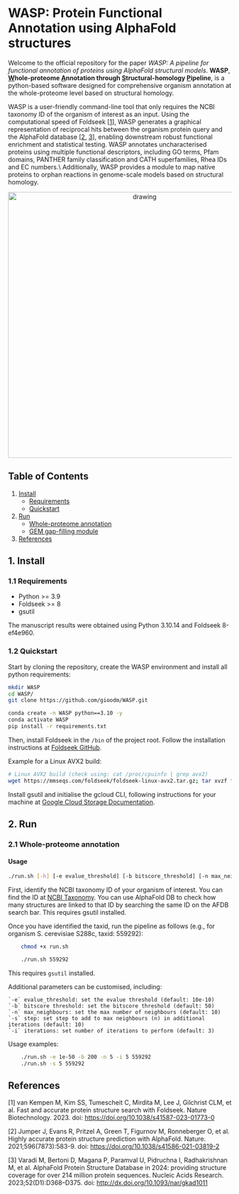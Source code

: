 # WASP: Protein Functional Annotation using AlphaFold structures
  
Welcome to the official repository for the paper *WASP: A pipeline for functional annotation of proteins using AlphaFold structural models*. **WASP**, **<ins>W</ins>hole-proteome <ins>A</ins>nnotation through <ins>S</ins>tructural-homology <ins>P</ins>ipeline**, is a python-based software designed for comprehensive organism annotation at the whole-proteome level based on structural homology.

WASP is a user-friendly command-line tool that only requires the NCBI taxonomy ID of the organism of interest as an input. Using the computational speed of Foldseek [[1](https://doi.org/10.1038/s41587-023-01773-0)], WASP generates a graphical representation of reciprocal hits between the organism protein query and the AlphaFold database [[2](https://doi.org/10.1038/s41586-021-03819-2), [3](https://doi.org/10.1093/nar/gkab1061)], enabling downstream robust functional enrichment and statistical testing. WASP annotates uncharacterised proteins using multiple functional descriptors, including GO terms, Pfam domains, PANTHER family classification and CATH superfamilies, Rhea IDs and EC numbers.\\
Additionally, WASP provides a module to map native proteins to orphan reactions in genome-scale models based on structural homology.

<p align="center">
<img src="fig.png" alt="drawing" width="600"/>
</p>


<!---
If you find WASP helpful in your research, please cite us:

    @article{,
      author = {},
      title = {},
      journal = {},
      volume = {},
      number = {},
      pages = {},
      year = {},
      doi = {},
      URL = {}
    }  
-->


## Table of Contents

1. [Install](#1-install)
    - [Requirements](#11-requirements)
    - [Quickstart](#12-quickstart)
2. [Run](#2-run)
    - [Whole-proteome annotation](#21-whole-proteome-annotation)
    - [GEM gap-filling module](#22-gem-gap-filling-module)
3. [References](#3-references)


## 1. Install

### 1.1 Requirements

- Python >= 3.9
- Foldseek >= 8
- gsutil

The manuscript results were obtained using Python 3.10.14 and Foldseek 8-ef4e960.

### 1.2 Quickstart

Start by cloning the repository, create the WASP environment and install all python requirements:

```sh
mkdir WASP
cd WASP/
git clone https://github.com/gioodm/WASP.git

conda create -n WASP python==3.10 -y
conda activate WASP
pip install -r requirements.txt
```

Then, install Foldseek in the `/bin` of the project root. Follow the installation instructions at [Foldseek GitHub](https://github.com/steineggerlab/foldseek).

Example for a Linux AVX2 build:


```sh
# Linux AVX2 build (check using: cat /proc/cpuinfo | grep avx2)
wget https://mmseqs.com/foldseek/foldseek-linux-avx2.tar.gz; tar xvzf foldseek-linux-avx2.tar.gz; export PATH=$(pwd)/foldseek/bin/:$PATH

```

Install gsutil and initialise the gcloud CLI, following instructions for your machine at [Google Cloud Storage Documentation](https://cloud.google.com/storage/docs/gsutil_install).


## 2. Run

### 2.1 Whole-proteome annotation

#### Usage

```sh
./run.sh [-h] [-e evalue_threshold] [-b bitscore_threshold] [-n max_neighbours] [-N max_neighbours_NaN] taxid
```

First, identify the NCBI taxonomy ID of your organism of interest. You can find the ID at [NCBI Taxonomy](https://www.ncbi.nlm.nih.gov/taxonomy). You can use AlphaFold DB to check how many structures are linked to that ID by searching the same ID on the AFDB search bar. This requires gsutil installed.

Once you have identified the taxid, run the pipeline as follows (e.g., for organism S. cerevisiae S288c, taxid: 559292):

```sh
    chmod +x run.sh

    ./run.sh 559292

```

This requires `gsutil` installed.

Additional parameters can be customised, including:

    `-e` evalue_threshold: set the evalue threshold (default: 10e-10)
    `-b` bitscore threshold: set the bitscore threshold (default: 50)
    `-n` max_neighbours: set the max number of neighbours (default: 10)
    `-s` step: set step to add to max neighbours (n) in additional iterations (default: 10)
    `-i` iterations: set number of iterations to perform (default: 3)

Usage examples:

```sh
    ./run.sh -e 1e-50 -b 200 -n 5 -i 5 559292
    ./run.sh -s 5 559292
```

<!---
If you want to use a custom dataset to predict function (for example, a newly sequenced genome or a set of proteins from different organisms which cannot downloaded in bulk using the above AlphaFold Bucket gsutil command) you can do so by creating a custom tarred folder containing the protein structures (in either .cif.gz or .pdb.gz format) and placing it in a folder called proteomes/ within the WASP folder. Then you can run WASP with:

```
    chmod +x run.sh

    ./run.sh custom_folder.tar

```


### 2.2 GEM gap-filling module

#### Pre-processing

Potential modifications to the python scripts might be needed depending on the GEM format.

Some pre-processing steps are required to obtain a standardised input file for the WASP pipeline.

find_orphans.py : identifies orphan reactions in the GEM (accepted extensions: .xml, .sbml, .json and .mat) using the Python3 cobrapy module. Annotation in different formats (accepted: BiGG, Rhea, EC number, KEGG, PubMed, MetaNetX) present in the model is retrieved;

rxn2code.py : each reaction annotation is mapped to the corresponding Rhea reaction ID and/or EC number, when available. Output file includes: 1. reaction id, 2. reaction extended name, 3. Rhea IDs, 4. EC numbers

If MetaNetX codes are present, the reac_xref.tsv file (retrieved from: https://www.metanetx.org/mnxdoc/mnxref.html) is needed.
The final gaps_file must contain all the 4 columns; if the reaction extended name is not present in the model, an empty column should be present. If no Rhea/EC IDs are identified, empty columns should be present instead.

#### Usage

```
./run_GEM.sh [-h] [-e evalue_threshold] [-b bitscore_threshold] [-t tmscore] taxid gaps_file
```

*gaps_file has to be generated manually, check pre-processing
-->





## References

[1] van Kempen M, Kim SS, Tumescheit C, Mirdita M, Lee J, Gilchrist CLM, et al. Fast and accurate protein structure
search with Foldseek. Nature Biotechnology. 2023. doi: https://doi.org/10.1038/s41587-023-01773-0

[2] Jumper J, Evans R, Pritzel A, Green T, Figurnov M, Ronneberger O, et al. Highly accurate protein structure prediction
with AlphaFold. Nature. 2021;596(7873):583-9. doi: https://doi.org/10.1038/s41586-021-03819-2

[3] Varadi M, Bertoni D, Magana P, Paramval U, Pidruchna I, Radhakrishnan M, et al. AlphaFold Protein Structure Database in 2024: providing structure coverage for over 214 million protein sequences. Nucleic Acids Research. 2023;52(D1):D368–D375. doi: http://dx.doi.org/10.1093/nar/gkad1011
